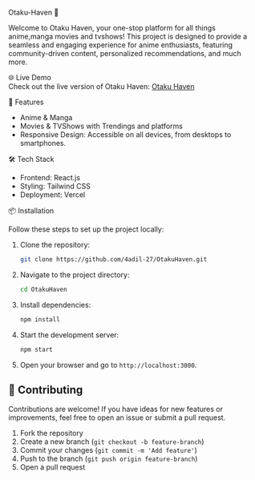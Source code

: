 Otaku-Haven 🎌

Welcome to Otaku Haven, your one-stop platform for all things anime,manga movies and tvshows! This project is designed to provide a seamless and engaging experience for anime enthusiasts, featuring community-driven content, personalized recommendations, and much more.

🌐 Live Demo  
Check out the live version of Otaku Haven: [Otaku Haven](https://otaku-haven-alpha.vercel.app)

🚀 Features  

- Anime & Manga
- Movies & TVShows with Trendings and platforms  
- Responsive Design: Accessible on all devices, from desktops to smartphones.

🛠️ Tech Stack  

- Frontend: React.js    
- Styling: Tailwind CSS  
- Deployment: Vercel  

📦 Installation  

Follow these steps to set up the project locally:

1. Clone the repository:
   ```bash
   git clone https://github.com/4adil-27/OtakuHaven.git
   ```

2. Navigate to the project directory:
   ```bash
   cd OtakuHaven
   ```

3. Install dependencies:
   ```bash
   npm install
   ```

4. Start the development server:
   ```bash
   npm start
   ```

5. Open your browser and go to `http://localhost:3000`.

## 🤝 Contributing  

Contributions are welcome! If you have ideas for new features or improvements, feel free to open an issue or submit a pull request.  

1. Fork the repository  
2. Create a new branch (`git checkout -b feature-branch`)  
3. Commit your changes (`git commit -m 'Add feature'`)  
4. Push to the branch (`git push origin feature-branch`)  
5. Open a pull request  

